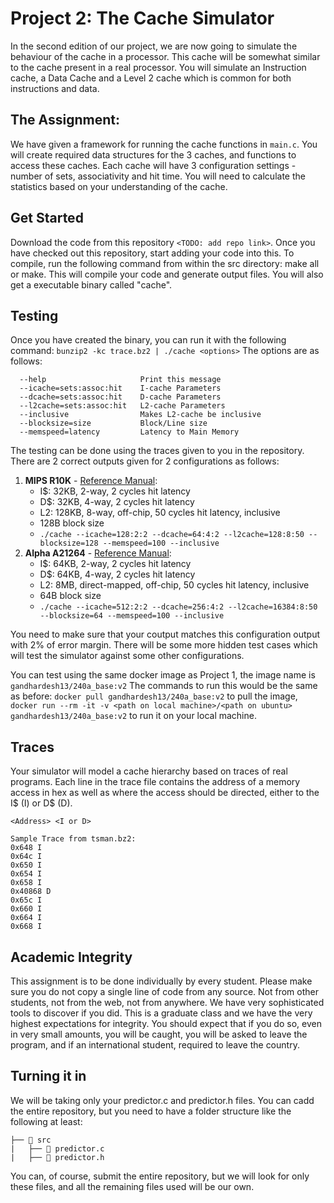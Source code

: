 # Project 2:  The Cache Simulator

In the second edition of our project, we are now going to simulate the behaviour of the cache in a processor. This cache will be somewhat similar to the cache present in a real processor. You will simulate an Instruction cache, a Data Cache and a Level 2 cache which is common for both instructions and data. 

## The Assignment:
We have given a framework for running the cache functions in `main.c`. You will create required data structures for the 3 caches, and functions to access these caches. Each cache will have 3 configuration settings - number of sets, associativity and hit time. You will need to calculate the statistics based on your understanding of the cache.


## Get Started
Download the code from this repository `<TODO: add repo link>`. Once you have checked out this repository, start adding your code into this. To compile, run the following command from within the src directory: make all or make. This will compile your code and generate output files. You will also get a executable binary called "cache". 

## Testing
Once you have created the binary, you can run it with the following command:
`bunzip2 -kc trace.bz2 | ./cache <options>`
The options are as follows:
```
  --help                     Print this message
  --icache=sets:assoc:hit    I-cache Parameters
  --dcache=sets:assoc:hit    D-cache Parameters
  --l2cache=sets:assoc:hit   L2-cache Parameters
  --inclusive                Makes L2-cache be inclusive
  --blocksize=size           Block/Line size
  --memspeed=latency         Latency to Main Memory
```

The testing can be done using the traces given to you in the repository. There are 2 correct outputs given for 2 configurations as follows:
1. **MIPS R10K** - [Reference Manual](https://ieeexplore.ieee.org/abstract/document/491460?casa_token=xRyemPMXCU4AAAAA:qMm86PcKveY_y6TAegQChllzSccO4b6ILZRKKEeO_ml4HjQfav6hBbHDJeHR0TeXZCUPyjOpFQ):
   * I$: 32KB, 2-way, 2 cycles hit latency
   * D$: 32KB, 4-way, 2 cycles hit latency
   * L2: 128KB, 8-way, off-chip, 50 cycles hit latency, inclusive
   * 128B block size
   * `./cache --icache=128:2:2 --dcache=64:4:2 --l2cache=128:8:50 --blocksize=128 --memspeed=100 --inclusive`
2. **Alpha A21264** - [Reference Manual](http://www.ece.cmu.edu/~ece447/s13/lib/exe/fetch.php?media=21264hrm.pdf):
   * I$: 64KB, 2-way, 2 cycles hit latency
   * D$: 64KB, 4-way, 2 cycles hit latency
   * L2: 8MB, direct-mapped, off-chip, 50 cycles hit latency, inclusive
   * 64B block size
   * `./cache --icache=512:2:2 --dcache=256:4:2 --l2cache=16384:8:50 --blocksize=64 --memspeed=100 --inclusive`


You need to make sure that your coutput matches this configuration output with 2% of error margin. There will be some more hidden test cases which will test the simulator against some other configurations. 

You can test using the same docker image as Project 1, the image name is `gandhardesh13/240a_base:v2` The commands to run this would be the same as before: `docker pull gandhardesh13/240a_base:v2` to pull the image, `docker run --rm -it -v <path on local machine>/<path on ubuntu> gandhardesh13/240a_base:v2` to run it on your local machine.

## Traces

Your simulator will model a cache hierarchy based on traces of real programs.
Each line in the trace file contains the address of a memory access in hex as
well as where the access should be directed, either to the I$ (I) or D$ (D).


```
<Address> <I or D>

Sample Trace from tsman.bz2:
0x648 I
0x64c I
0x650 I
0x654 I
0x658 I
0x40868 D
0x65c I
0x660 I
0x664 I
0x668 I
```


## Academic Integrity
This assignment is to be done individually by every student. Please make sure you do not copy a single line of code from any source. Not from other students, not from the web, not from anywhere. We have very sophisticated tools to discover if you did. This is a graduate class and we have the very highest expectations for integrity. You should expect that if you do so, even in very small amounts, you will be caught, you will be asked to leave the program, and if an international student, required to leave the country. 

## Turning it in
We will be taking only your predictor.c and predictor.h files. You can cadd the entire repository, but you need to have a folder structure like the following at least:

```
├── 📂 src
|   ├── 📄 predictor.c
|   ├── 📄 predictor.h
```

You can, of course, submit the entire repository, but we will look for only these files, and all the remaining files used will be our own.